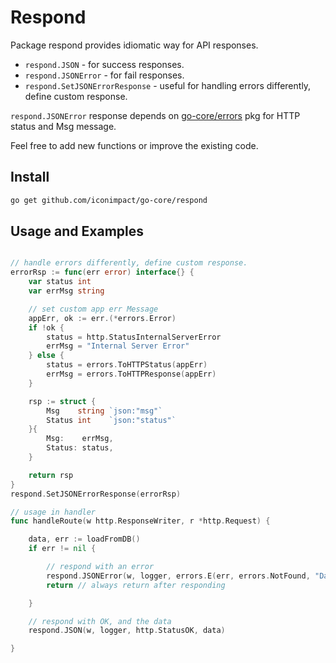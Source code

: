 # Respond

Package respond provides idiomatic way for API responses.
 - `respond.JSON` - for success responses.
 - `respond.JSONError` - for fail responses.
 - `respond.SetJSONErrorResponse` - useful for handling errors differently, define custom response.

`respond.JSONError` response depends on [go-core/errors](https://github.com/iconimpact/go-core/tree/master/errors) pkg for HTTP status and Msg message.

Feel free to add new functions or improve the existing code.

## Install

```bash
go get github.com/iconimpact/go-core/respond
```

## Usage and Examples

```go

// handle errors differently, define custom response.
errorRsp := func(err error) interface{} {
	var status int
	var errMsg string

	// set custom app err Message
	appErr, ok := err.(*errors.Error)
	if !ok {
		status = http.StatusInternalServerError
		errMsg = "Internal Server Error"
	} else {
		status = errors.ToHTTPStatus(appErr)
		errMsg = errors.ToHTTPResponse(appErr)
	}

	rsp := struct {
		Msg    string `json:"msg"`
		Status int    `json:"status"`
	}{
		Msg:    errMsg,
		Status: status,
	}

	return rsp
}
respond.SetJSONErrorResponse(errorRsp)

// usage in handler
func handleRoute(w http.ResponseWriter, r *http.Request) {

	data, err := loadFromDB()
	if err != nil {

	    // respond with an error
		respond.JSONError(w, logger, errors.E(err, errors.NotFound, "Data not found"))
		return // always return after responding

	}

	// respond with OK, and the data
	respond.JSON(w, logger, http.StatusOK, data)

}
```
